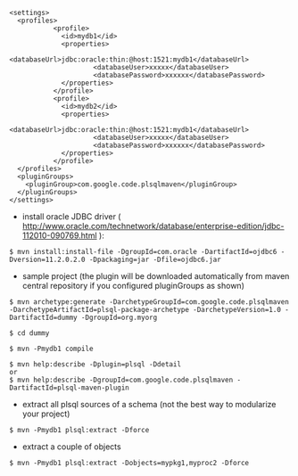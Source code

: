 
```
<settings>
  <profiles>
           <profile>
             <id>mydb1</id>
             <properties>
                     <databaseUrl>jdbc:oracle:thin:@host:1521:mydb1</databaseUrl>
                     <databaseUser>xxxxx</databaseUser>
                     <databasePassword>xxxxxx</databasePassword>
             </properties>
           </profile>
           <profile>
             <id>mydb2</id>
             <properties>
                     <databaseUrl>jdbc:oracle:thin:@host:1521:mydb1</databaseUrl>
                     <databaseUser>xxxxx</databaseUser>
                     <databasePassword>xxxxxx</databasePassword>
             </properties>
           </profile>
  </profiles>  
  <pluginGroups>
    <pluginGroup>com.google.code.plsqlmaven</pluginGroup>
  </pluginGroups>
</settings>
```
  * install oracle JDBC driver ( http://www.oracle.com/technetwork/database/enterprise-edition/jdbc-112010-090769.html ):
```
$ mvn install:install-file -DgroupId=com.oracle -DartifactId=ojdbc6 -Dversion=11.2.0.2.0 -Dpackaging=jar -Dfile=ojdbc6.jar
```

  * sample project (the plugin will be downloaded automatically from maven central repository if you configured pluginGroups as shown)
```
$ mvn archetype:generate -DarchetypeGroupId=com.google.code.plsqlmaven -DarchetypeArtifactId=plsql-package-archetype -DarchetypeVersion=1.0 -DartifactId=dummy -DgroupId=org.myorg

$ cd dummy

$ mvn -Pmydb1 compile

$ mvn help:describe -Dplugin=plsql -Ddetail
or
$ mvn help:describe -DgroupId=com.google.code.plsqlmaven -DartifactId=plsql-maven-plugin
```

  * extract all plsql sources of a schema (not the best way to modularize your project)
```
$ mvn -Pmydb1 plsql:extract -Dforce
```


  * extract a couple of objects
```
$ mvn -Pmydb1 plsql:extract -Dobjects=mypkg1,myproc2 -Dforce
```